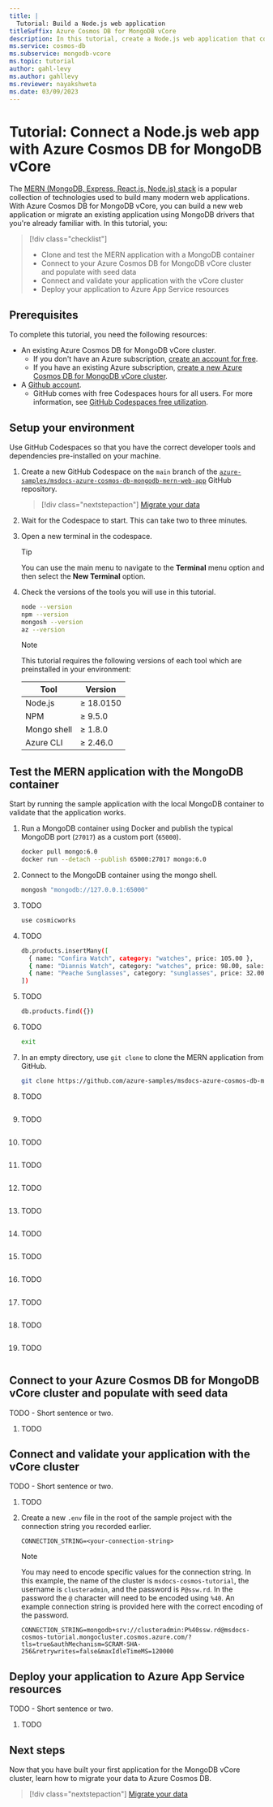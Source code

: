 ```yaml
---
title: |
  Tutorial: Build a Node.js web application
titleSuffix: Azure Cosmos DB for MongoDB vCore
description: In this tutorial, create a Node.js web application that connects to an Azure Cosmos DB for MongoDB vCore cluster and manages documents within a collection.
ms.service: cosmos-db
ms.subservice: mongodb-vcore
ms.topic: tutorial
author: gahl-levy
ms.author: gahllevy
ms.reviewer: nayakshweta
ms.date: 03/09/2023
---
```


# Tutorial: Connect a Node.js web app with Azure Cosmos DB for MongoDB vCore

The [MERN (MongoDB, Express, React.js, Node.js) stack](https://www.mongodb.com/mern-stack) is a popular collection of technologies used to build many modern web applications. With Azure Cosmos DB for MongoDB vCore, you can build a new web application or migrate an existing application using MongoDB drivers that you're already familiar with. In this tutorial, you:

> [!div class="checklist"]
>
> - Clone and test the MERN application with a MongoDB container
> - Connect to your Azure Cosmos DB for MongoDB vCore cluster and populate with seed data
> - Connect and validate your application with the vCore cluster
> - Deploy your application to Azure App Service resources
>

## Prerequisites

To complete this tutorial, you need the following resources:

- An existing Azure Cosmos DB for MongoDB vCore cluster.
  - If you don't have an Azure subscription, [create an account for free](https://azure.microsoft.com/free).
  - If you have an existing Azure subscription, [create a new Azure Cosmos DB for MongoDB vCore cluster](quickstart-portal.md?tabs=azure-cli).
- A [Github account](https://github.com/join).
  - GitHub comes with free Codespaces hours for all users. For more information, see [GitHub Codespaces free utilization](https://github.com/features/codespaces#pricing).

## Setup your environment



Use GitHub Codespaces so that you have the correct developer tools and dependencies pre-installed on your machine.

1. Create a new GitHub Codespace on the `main` branch of the [`azure-samples/msdocs-azure-cosmos-db-mongodb-mern-web-app`](https://github.com/azure-samples/msdocs-azure-cosmos-db-mongodb-mern-web-app) GitHub repository.

    > [!div class="nextstepaction"]
    > [Migrate your data](https://github.com/azure-samples/msdocs-azure-cosmos-db-mongodb-mern-web-app/codespaces)

1. Wait for the Codespace to start. This can take two to three minutes.

1. Open a new terminal in the codespace.

    > [!TIP]
    > You can use the main menu to navigate to the **Terminal** menu option and then select the **New Terminal** option.

1. Check the versions of the tools you will use in this tutorial.

    ```bash
    node --version
    npm --version
    mongosh --version
    az --version
    ```

    > [!NOTE]
    > This tutorial requires the following versions of each tool which are preinstalled in your environment:
    >
    > | Tool | Version |
    > | --- | --- |
    > | Node.js | &ge; 18.0150 |
    > | NPM | &ge; 9.5.0 |
    > | Mongo shell | &ge; 1.8.0 |
    > | Azure CLI | &ge; 2.46.0 |
    >

## Test the MERN application with the MongoDB container

Start by running the sample application with the local MongoDB container to validate that the application works.

1. Run a MongoDB container using Docker and publish the typical MongoDB port (`27017`) as a custom port (`65000`).

    ```bash
    docker pull mongo:6.0
    docker run --detach --publish 65000:27017 mongo:6.0
    ```

1. Connect to the MongoDB container using the mongo shell.

    ```bash
    mongosh "mongodb://127.0.0.1:65000"
    ```

1. TODO

    ```bash
    use cosmicworks
    ```

1. TODO

    ```bash
    db.products.insertMany([
      { name: "Confira Watch", category: "watches", price: 105.00 },
      { name: "Diannis Watch", category: "watches", price: 98.00, sale: true },
      { name: "Peache Sunglasses", category: "sunglasses", price: 32.00, sale: false, sizes: [ "S", "M", "L" ] }
    ])
    ```

1. TODO

    ```bash
    db.products.find({})
    ```

1. TODO

    ```bash
    exit
    ```

1. In an empty directory, use `git clone` to clone the MERN application from GitHub.

    ```bash
    git clone https://github.com/azure-samples/msdocs-azure-cosmos-db-mongodb-mern-web-app.git .
    ```

1. TODO

    ```bash

    ```

1. TODO

    ```bash

    ```

1. TODO

    ```bash

    ```

1. TODO

    ```bash

    ```

1. TODO

    ```bash

    ```

1. TODO

    ```bash

    ```

1. TODO

    ```bash

    ```

1. TODO

    ```bash

    ```

1. TODO

    ```bash

    ```

1. TODO

    ```bash

    ```

1. TODO

    ```bash

    ```

1. TODO

    ```bash

    ```

## Connect to your Azure Cosmos DB for MongoDB vCore cluster and populate with seed data

TODO - Short sentence or two.

1. TODO

## Connect and validate your application with the vCore cluster

TODO - Short sentence or two.

1. TODO

1. Create a new `.env` file in the root of the sample project with the connection string you recorded earlier.

    ```output
    CONNECTION_STRING=<your-connection-string>
    ```

    > [!NOTE]
    >
    > You may need to encode specific values for the connection string. In this example, the name of the cluster is `msdocs-cosmos-tutorial`, the username is `clusteradmin`, and the password is `P@ssw.rd`. In the password the `@` character will need to be encoded using `%40`. An example connection string is provided here with the correct encoding of the password.
    >
    > ```output
    > CONNECTION_STRING=mongodb+srv://clusteradmin:P%40ssw.rd@msdocs-cosmos-tutorial.mongocluster.cosmos.azure.com/?tls=true&authMechanism=SCRAM-SHA-256&retrywrites=false&maxIdleTimeMS=120000
    > ```
    >

## Deploy your application to Azure App Service resources

TODO - Short sentence or two.

1. TODO

## Next steps

Now that you have built your first application for the MongoDB vCore cluster, learn how to migrate your data to Azure Cosmos DB.

> [!div class="nextstepaction"]
> [Migrate your data](how-to-migrate-data.md)
